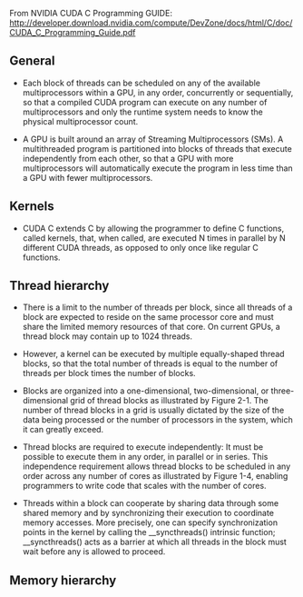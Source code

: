 From NVIDIA CUDA C Programming GUIDE: http://developer.download.nvidia.com/compute/DevZone/docs/html/C/doc/CUDA_C_Programming_Guide.pdf

## General

- Each block of threads can be scheduled on any of the available
multiprocessors within a GPU, in any order, concurrently or sequentially, so that a
compiled CUDA program can execute on any number of multiprocessors and only the runtime system needs to know the physical
multiprocessor count.

- A GPU is built around an array of Streaming Multiprocessors (SMs).
A multithreaded program is partitioned into blocks of threads that execute independently from each
other, so that a GPU with more multiprocessors will automatically execute the program in less time
than a GPU with fewer multiprocessors.

## Kernels

- CUDA C extends C by allowing the programmer to define C functions, called
kernels, that, when called, are executed N times in parallel by N different CUDA
threads, as opposed to only once like regular C functions.

## Thread hierarchy

- There is a limit to the number of threads per block, since all threads of a block are
expected to reside on the same processor core and must share the limited memory
resources of that core. On current GPUs, a thread block may contain up to 1024
threads.

- However, a kernel can be executed by multiple equally-shaped thread blocks, so that
the total number of threads is equal to the number of threads per block times the
number of blocks.

- Blocks are organized into a one-dimensional, two-dimensional, or three-dimensional
grid of thread blocks as illustrated by Figure 2-1. The number of thread blocks in a
grid is usually dictated by the size of the data being processed or the number of
processors in the system, which it can greatly exceed.

- Thread blocks are required to execute independently: It must be possible to execute
them in any order, in parallel or in series. This independence requirement allows
thread blocks to be scheduled in any order across any number of cores as illustrated
by Figure 1-4, enabling programmers to write code that scales with the number of
cores.

- Threads within a block can cooperate by sharing data through some shared memory
and by synchronizing their execution to coordinate memory accesses. More
precisely, one can specify synchronization points in the kernel by calling the
__syncthreads() intrinsic function; __syncthreads() acts as a barrier at
which all threads in the block must wait before any is allowed to proceed.

## Memory hierarchy
